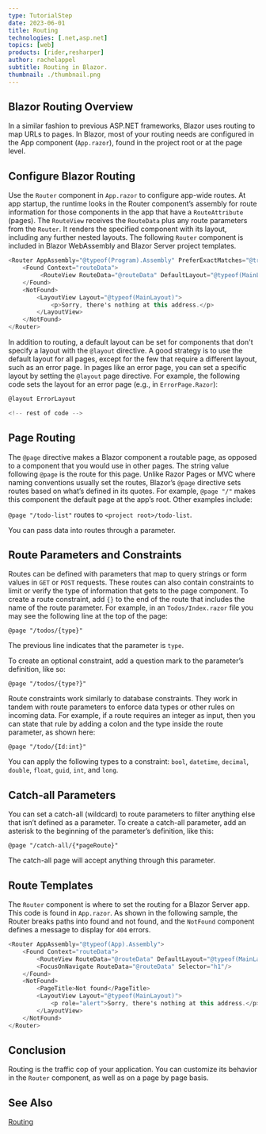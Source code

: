 ```yaml
---
type: TutorialStep
date: 2023-06-01
title: Routing
technologies: [.net,asp.net]
topics: [web]
products: [rider,resharper]
author: rachelappel
subtitle: Routing in Blazor.
thumbnail: ./thumbnail.png
---
```


## Blazor Routing Overview
In a similar fashion to previous ASP.NET frameworks, Blazor uses routing to map URLs to pages. In Blazor, most of your routing needs are configured in the App component (`App.razor`), found in the project root or at the page level.

## Configure Blazor Routing

Use the `Router` component in `App.razor` to configure app-wide routes. At app startup, the runtime looks in the Router component’s assembly for route information for those components in the app that have a `RouteAttribute` (pages). The `RouteView` receives the `RouteData` plus any route parameters from the `Router`. It renders the specified component with its layout, including any further nested layouts. The following `Router` component is included in Blazor WebAssembly and Blazor Server project templates.

```cs
<Router AppAssembly="@typeof(Program).Assembly" PreferExactMatches="@true">
    <Found Context="routeData">
         <RouteView RouteData="@routeData" DefaultLayout="@typeof(MainLayout)"/>
    </Found>
    <NotFound>
        <LayoutView Layout="@typeof(MainLayout)">
            <p>Sorry, there's nothing at this address.</p>
        </LayoutView>
    </NotFound>
</Router>
```
In addition to routing, a default layout can be set for components that don't specify a layout with the `@layout` directive. A good strategy is to use the default layout for all pages, except for the few that require a different layout, such as an error page. 
In pages like an error page, you can set a specific layout by setting the `@layout` page directive. For example, the following code sets the layout for an error page (e.g., in `ErrorPage.Razor`):

```cs
@layout ErrorLayout

<!-- rest of code -->
```


## Page Routing

The `@page` directive makes a Blazor component a routable page, as opposed to a component that you would use in other pages. The string value following `@page` is the route for this page. Unlike Razor Pages or MVC where naming conventions usually set the routes, Blazor’s `@page` directive sets routes based on what’s defined in its quotes. For example, `@page "/"` makes this component the default page at the app’s root. Other examples include:

`@page "/todo-list"` routes to `<project root>/todo-list`.

You can pass data into routes through a parameter. 

## Route Parameters and Constraints
Routes can be defined with parameters that map to query strings or form values in `GET` or `POST` requests. These routes can also contain constraints to limit or verify the type of information that gets to the page component. To create a route constraint, add `{}` to the end of the route that includes the name of the route parameter. For example, in an `Todos/Index.razor` file you may see the following line at the top of the page:

`@page "/todos/{type}"`

The previous line indicates that the parameter is `type`.

To create an optional constraint, add a question mark to the parameter’s definition, like so:

`@page "/todos/{type?}"`

Route constraints work similarly to database constraints. They work in tandem with route parameters to enforce data types or other rules on incoming data. For example, if a route requires an integer as input, then you can state that rule by adding a colon and the type inside the route parameter, as shown here:

`@page "/todo/{Id:int}"`

You can apply the following types to a constraint: `bool`, `datetime`, `decimal`, `double`, `float`, `guid`, `int`, and `long`.

## Catch-all Parameters
You can set a catch-all (wildcard) to route parameters to filter anything else that isn’t defined as a parameter. To create a catch-all parameter, add an asterisk to the beginning of the parameter’s definition, like this:

`@page "/catch-all/{*pageRoute}"`

The catch-all page will accept anything through this parameter.

## Route Templates
The `Router` component is where to set the routing for a Blazor Server app. This code is found in `App.razor`. As shown in the following sample, the Router breaks paths into found and not found, and the `NotFound` component defines a message to display for `404` errors.

```cs
<Router AppAssembly="@typeof(App).Assembly">
    <Found Context="routeData">
        <RouteView RouteData="@routeData" DefaultLayout="@typeof(MainLayout)"/>
        <FocusOnNavigate RouteData="@routeData" Selector="h1"/>
    </Found>
    <NotFound>
        <PageTitle>Not found</PageTitle>
        <LayoutView Layout="@typeof(MainLayout)">
            <p role="alert">Sorry, there's nothing at this address.</p>
        </LayoutView>
    </NotFound>
</Router>
```

## Conclusion

Routing is the traffic cop of your application. You can customize its behavior in the `Router` component, as well as on a page by page basis.

## See Also

[Routing](https://learn.microsoft.com/en-us/aspnet/core/blazor/fundamentals/routing)
